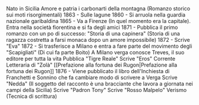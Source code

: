 Nato in Sicilia
Amore e patria
i carbonarti della montagna (Romanzo storico sui moti risorgimentali)
1863 - Sulle lagune
1860 - Si arruola nella guardia nazionale garibaldina
1865 - Va a Firenze (In quel momento era la capitale). Entra nella società fiorentina e si fa degli amici
1871 - Pubblica il primo romanzo con un po di successo: "Storia di una capinera" (Storia di una ragazza costretta a farsi monaca dopo un amore impossibile)
1872 - Scrive "Eva"
1872 - Si trasferisce a Milano e entra a fare parte del movimento degli "Scapigliati" (Di cui fa parte Boito)
A Milano verga conosce Treves, il suo editore per tutta la vita
Pubblica "Tigre Reale"
Scrive "Eros"
Corrente Letteraria di "Zolà"
[[Prefazione alla fortuna dei Rugon|Prefazione alla fortuna dei Rugon]]
1876 - Viene pubblicato il libro dell'Inchiesta di Franchetti e Sonnino che fa cambiare modo di scrivere a Verga
Scrive "Nedda" (Il soggetto del racconto è una bracciante che lavora a giornata nei campi della Sicilia)
Scrive "Padron Tony"
Scrive "Rosso Malpelo"
Verismo (Tecnica di scrittura)